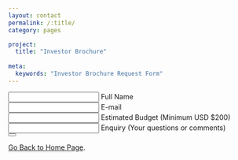 ```yaml
---
layout: contact
permalink: /:title/
category: pages

project:
  title: "Investor Brochure"
  
meta:
  keywords: "Investor Brochure Request Form"
---
```

 
<div class="container">
<div class="row">
<section class="get-in-touch">
  
<form class="contact-form row" >

 <div class="form-field col x-50">
         <input id="name" class="input-text js-input" type="text" name="name" required>
         <label class="label" for="name">Full Name</label>
 </div>
<div class="form-field col x-50">
         <input id="email" class="input-text js-input" type="email" name="email" required>
         <label class="label" for="email">E-mail</label>
</div>
<div class="form-field col x-100">
      <input id="budget" class="input-text js-input" type="text" name="budget" required>
         <label class="label" for="Budget">Estimated Budget (Minimum USD $200)</label>
</div>
<div class="form-field col x-100">
         <input id="message" class="input-text js-input" type="text" name="message" required>
         <label class="label" for="message">Enquiry (Your questions or comments)</label>
</div>
<div class="form-field col x-100 align-center">
         <button class="submit-btn" type="submit" value="Submit">
</div>
</form>
</section>
<p class="note">
<a class="link" href="https://openwolf.com">Go Back to Home Page</a>.
</p>
</div>
</div>
